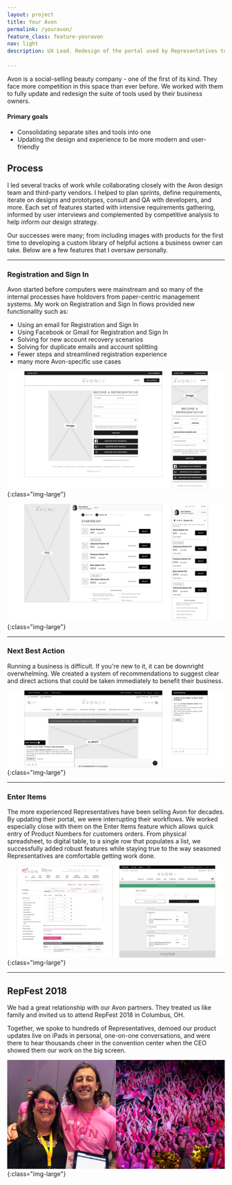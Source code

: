 ```yaml
---
layout: project
title: Your Avon
permalink: /youravon/
feature_class: feature-youravon
nav: light
description: UX Lead. Redesign of the portal used by Representatives to manage their business.

---
```


Avon is a social-selling beauty company - one of the first of its kind. They face more competition in this space than ever before.
We worked with them to fully update and redesign the suite of tools used by their business owners.
#### Primary goals
- Consolidating separate sites and tools into one
- Updating the design and experience to be more modern and user-friendly

## Process

I led several tracks of work while collaborating closely with the Avon design team and third-party vendors. I helped to plan sprints, define requirements, iterate on designs and prototypes, consult and QA with developers, and more.
Each set of features started with intensive requirements gathering, informed by user interviews and complemented by competitive analysis to help inform our design strategy.

Our successes were many; from including images with products for the first time to developing a custom library of helpful actions a business owner can take.
Below are a few features that I oversaw personally.

---

### Registration and Sign In

Avon started before computers were mainstream and so many of the internal processes have holdovers from paper-centric management systems. My work on Registration and Sign In flows provided new functionality such as:
- Using an email for Registration and Sign In
- Using Facebook or Gmail for Registration and Sign In
- Solving for new account recovery scenarios
- Solving for duplicate emails and account splitting
- Fewer steps and streamlined registration experience
- many more Avon-specific use cases

![YourAvon Registration landing page](/assets/images/projects/youravon-registration-landing.jpg){:class="img-large"}

![YourAvon Registration process](/assets/images/projects/youravon-registration-process.jpg){:class="img-large"}

---

### Next Best Action
Running a business is difficult. If you're new to it, it can be downright overwhelming. We created a system of recommendations to suggest clear and direct actions that could be taken immediately to benefit their business.

![Repfest 2018](/assets/images/projects/youravon-nextbestaction.jpg){:class="img-large"}

---

### Enter Items
The more experienced Representatives have been selling Avon for decades. By updating their portal, we were interrupting their workflows. We worked especially close with them on the Enter Items feature which allows quick entry of Product Numbers for customers orders. From physical spreadsheet, to digital table, to a single row that populates a list, we successfully added robust features while staying true to the way seasoned Representatives are comfortable getting work done.

![YourAvon Enter items](/assets/images/projects/youravon-enteritems-compare.jpg){:class="img-large"}

---

## RepFest 2018

We had a great relationship with our Avon partners. They treated us like family and invited us to attend RepFest 2018 in Columbus, OH.

Together, we spoke to hundreds of Representatives, demoed our product updates live on iPads in personal, one-on-one conversations, and were there to hear thousands cheer in the convention center when the CEO showed them our work on the big screen.

![YourAvon Repfest 2018](/assets/images/projects/youravon-repfest2018.jpg){:class="img-large"}
